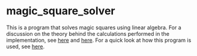 # magic_square_solver

This is a program that solves magic squares using linear algebra. For a discussion on the theory behind the calculations performed in the implementation, see [here](<Magic Squares.pdf>) and [here](<Magic Squares - No Given Sum.pdf>). For a quick look at how this program is used, see [here](demo.png).
